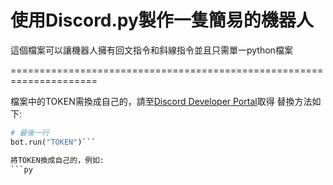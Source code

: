 # 使用Discord.py製作一隻簡易的機器人

這個檔案可以讓機器人擁有回文指令和斜線指令並且只需單一python檔案

=====================================================================

檔案中的TOKEN需換成自己的，請至[Discord Developer Portal](https://discord.com/developers/applications)取得
替換方法如下:
```py
# 最後一行
bot.run("TOKEN")```

將TOKEN換成自己的，例如:
```py
